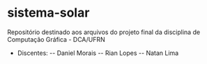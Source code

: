 # sistema-solar
Repositório destinado aos arquivos do projeto final da disciplina de Computação Gráfica - DCA/UFRN

- Discentes:
-- Daniel Morais
-- Rian Lopes
-- Natan Lima
